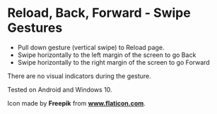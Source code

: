 # Reload, Back, Forward - Swipe Gestures

- Pull down gesture (vertical swipe) to Reload page.
- Swipe horizontally to the left margin of the screen to go Back
- Swipe horizontally to the right margin of the screen to go Forward 

There are no visual indicators during the gesture.

Tested on Android and Windows 10.


Icon made by **Freepik** from **www.flaticon.com**.